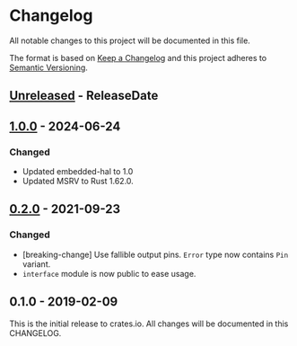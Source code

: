# Changelog

All notable changes to this project will be documented in this file.

The format is based on [Keep a Changelog](http://keepachangelog.com/en/1.0.0/)
and this project adheres to [Semantic Versioning](http://semver.org/spec/v2.0.0.html).

<!-- next-header -->
## [Unreleased] - ReleaseDate

## [1.0.0] - 2024-06-24

### Changed
- Updated embedded-hal to 1.0
- Updated MSRV to Rust 1.62.0.

## [0.2.0] - 2021-09-23

### Changed
- [breaking-change] Use fallible output pins. `Error` type now contains `Pin` variant.
- `interface` module is now public to ease usage.

## 0.1.0 - 2019-02-09

This is the initial release to crates.io. All changes will be documented in
this CHANGELOG.

<!-- next-url -->
[Unreleased]: https://github.com/eldruin/mcp4x-rs/compare/v1.0.0...HEAD
[1.0.0]: https://github.com/eldruin/mcp4x-rs/compare/v0.2.0...v1.0.0
[0.2.0]: https://github.com/eldruin/mcp4x-rs/compare/v0.1.0...v0.2.0